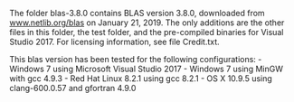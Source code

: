 The folder blas-3.8.0 contains BLAS version 3.8.0, downloaded from www.netlib.org/blas on January 21, 2019.
The only additions are the other files in this folder, the test folder, and the pre-compiled binaries for Visual Studio 2017.
For licensing information, see file Credit.txt.

This blas version has been tested for the following configurations:
	- Windows 7 using Microsoft Visual Studio 2017
	- Windows 7 using MinGW with gcc 4.9.3
	- Red Hat Linux 8.2.1 using gcc 8.2.1
	- OS X 10.9.5 using clang-600.0.57 and gfortran 4.9.0
